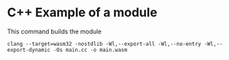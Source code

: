 # C++ Example of a module

This command builds the module

`clang --target=wasm32 -nostdlib -Wl,--export-all -Wl,--no-entry -Wl,--export-dynamic -Os main.cc -o main.wasm`